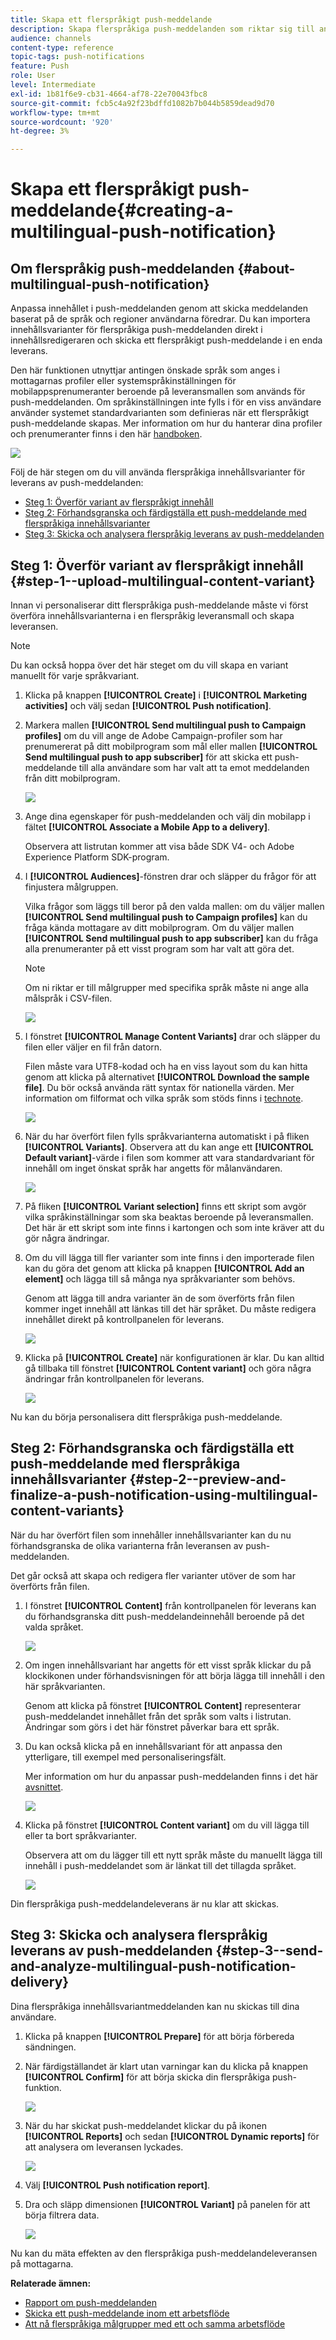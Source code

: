 ```yaml
---
title: Skapa ett flerspråkigt push-meddelande
description: Skapa flerspråkiga push-meddelanden som riktar sig till användarna på de språk och i de regioner de föredrar.
audience: channels
content-type: reference
topic-tags: push-notifications
feature: Push
role: User
level: Intermediate
exl-id: 1b81f6e9-cb31-4664-af78-22e70043fbc8
source-git-commit: fcb5c4a92f23bdffd1082b7b044b5859dead9d70
workflow-type: tm+mt
source-wordcount: '920'
ht-degree: 3%

---
```


# Skapa ett flerspråkigt push-meddelande{#creating-a-multilingual-push-notification}

## Om flerspråkig push-meddelanden {#about-multilingual-push-notification}

Anpassa innehållet i push-meddelanden genom att skicka meddelanden baserat på de språk och regioner användarna föredrar. Du kan importera innehållsvarianter för flerspråkiga push-meddelanden direkt i innehållsredigeraren och skicka ett flerspråkigt push-meddelande i en enda leverans.

Den här funktionen utnyttjar antingen önskade språk som anges i mottagarnas profiler eller systemspråkinställningen för mobilappsprenumeranter beroende på leveransmallen som används för push-meddelanden. Om språkinställningen inte fylls i för en viss användare använder systemet standardvarianten som definieras när ett flerspråkigt push-meddelande skapas. Mer information om hur du hanterar dina profiler och prenumeranter finns i den här [handboken](../../audiences/using/get-started-profiles-and-audiences.md).

![](assets/multivariant_push_1.png)

Följ de här stegen om du vill använda flerspråkiga innehållsvarianter för leverans av push-meddelanden:

* [Steg 1: Överför variant av flerspråkigt innehåll](#step-1--upload-multilingual-content-variant)
* [Steg 2: Förhandsgranska och färdigställa ett push-meddelande med flerspråkiga innehållsvarianter](#step-2--preview-and-finalize-a-push-notification-using-multilingual-content-variants)
* [Steg 3: Skicka och analysera flerspråkig leverans av push-meddelanden](#step-3--send-and-analyze-multilingual-push-notification-delivery)

## Steg 1: Överför variant av flerspråkigt innehåll {#step-1--upload-multilingual-content-variant}

Innan vi personaliserar ditt flerspråkiga push-meddelande måste vi först överföra innehållsvarianterna i en flerspråkig leveransmall och skapa leveransen.

>[!NOTE]
>
>Du kan också hoppa över det här steget om du vill skapa en variant manuellt för varje språkvariant.

1. Klicka på knappen **[!UICONTROL Create]** i **[!UICONTROL Marketing activities]** och välj sedan **[!UICONTROL Push notification]**.
1. Markera mallen **[!UICONTROL Send multilingual push to Campaign profiles]** om du vill ange de Adobe Campaign-profiler som har prenumererat på ditt mobilprogram som mål eller mallen **[!UICONTROL Send multilingual push to app subscriber]** för att skicka ett push-meddelande till alla användare som har valt att ta emot meddelanden från ditt mobilprogram.

   ![](assets/multivariant_push_2.png)

1. Ange dina egenskaper för push-meddelanden och välj din mobilapp i fältet **[!UICONTROL Associate a Mobile App to a delivery]**.

   Observera att listrutan kommer att visa både SDK V4- och Adobe Experience Platform SDK-program.

1. I **[!UICONTROL Audiences]**-fönstren drar och släpper du frågor för att finjustera målgruppen.

   Vilka frågor som läggs till beror på den valda mallen: om du väljer mallen **[!UICONTROL Send multilingual push to Campaign profiles]** kan du fråga kända mottagare av ditt mobilprogram. Om du väljer mallen **[!UICONTROL Send multilingual push to app subscriber]** kan du fråga alla prenumeranter på ett visst program som har valt att göra det.
   >[!NOTE]
   >
   >Om ni riktar er till målgrupper med specifika språk måste ni ange alla målspråk i CSV-filen.

   ![](assets/push_notif_audience.png)

1. I fönstret **[!UICONTROL Manage Content Variants]** drar och släpper du filen eller väljer en fil från datorn.

   Filen måste vara UTF8-kodad och ha en viss layout som du kan hitta genom att klicka på alternativet **[!UICONTROL Download the sample file]**. Du bör också använda rätt syntax för nationella värden. Mer information om filformat och vilka språk som stöds finns i [technote](https://helpx.adobe.com/se/campaign/kb/acs-generate-csv-multilingual-push.html).

   ![](assets/multivariant_push_4.png)

1. När du har överfört filen fylls språkvarianterna automatiskt i på fliken **[!UICONTROL Variants]**. Observera att du kan ange ett **[!UICONTROL Default variant]**-värde i filen som kommer att vara standardvariant för innehåll om inget önskat språk har angetts för målanvändaren.

   ![](assets/multivariant_push_5.png)

1. På fliken **[!UICONTROL Variant selection]** finns ett skript som avgör vilka språkinställningar som ska beaktas beroende på leveransmallen. Det här är ett skript som inte finns i kartongen och som inte kräver att du gör några ändringar.
1. Om du vill lägga till fler varianter som inte finns i den importerade filen kan du göra det genom att klicka på knappen **[!UICONTROL Add an element]** och lägga till så många nya språkvarianter som behövs.

   Genom att lägga till andra varianter än de som överförts från filen kommer inget innehåll att länkas till det här språket. Du måste redigera innehållet direkt på kontrollpanelen för leverans.

   ![](assets/multivariant_push_6.png)

1. Klicka på **[!UICONTROL Create]** när konfigurationen är klar. Du kan alltid gå tillbaka till fönstret **[!UICONTROL Content variant]** och göra några ändringar från kontrollpanelen för leverans.

   ![](assets/multivariant_push_8.png)

Nu kan du börja personalisera ditt flerspråkiga push-meddelande.

## Steg 2: Förhandsgranska och färdigställa ett push-meddelande med flerspråkiga innehållsvarianter {#step-2--preview-and-finalize-a-push-notification-using-multilingual-content-variants}

När du har överfört filen som innehåller innehållsvarianter kan du nu förhandsgranska de olika varianterna från leveransen av push-meddelanden.

Det går också att skapa och redigera fler varianter utöver de som har överförts från filen.

1. I fönstret **[!UICONTROL Content]** från kontrollpanelen för leverans kan du förhandsgranska ditt push-meddelandeinnehåll beroende på det valda språket.

   ![](assets/multivariant_push_7.png)

1. Om ingen innehållsvariant har angetts för ett visst språk klickar du på klockikonen under förhandsvisningen för att börja lägga till innehåll i den här språkvarianten.

   Genom att klicka på fönstret **[!UICONTROL Content]** representerar push-meddelandet innehållet från det språk som valts i listrutan. Ändringar som görs i det här fönstret påverkar bara ett språk.

1. Du kan också klicka på en innehållsvariant för att anpassa den ytterligare, till exempel med personaliseringsfält.

   Mer information om hur du anpassar push-meddelanden finns i det här [avsnittet](../../channels/using/customizing-a-push-notification.md).

   ![](assets/multivariant_push_9.png)

1. Klicka på fönstret **[!UICONTROL Content variant]** om du vill lägga till eller ta bort språkvarianter.

   Observera att om du lägger till ett nytt språk måste du manuellt lägga till innehåll i push-meddelandet som är länkat till det tillagda språket.

   ![](assets/multivariant_push_10.png)

Din flerspråkiga push-meddelandeleverans är nu klar att skickas.

## Steg 3: Skicka och analysera flerspråkig leverans av push-meddelanden {#step-3--send-and-analyze-multilingual-push-notification-delivery}

Dina flerspråkiga innehållsvariantmeddelanden kan nu skickas till dina användare.

1. Klicka på knappen **[!UICONTROL Prepare]** för att börja förbereda sändningen.
1. När färdigställandet är klart utan varningar kan du klicka på knappen **[!UICONTROL Confirm]** för att börja skicka din flerspråkiga push-funktion.

   ![](assets/multivariant_push_12.png)

1. När du har skickat push-meddelandet klickar du på ikonen **[!UICONTROL Reports]** och sedan **[!UICONTROL Dynamic reports]** för att analysera om leveransen lyckades.

   ![](assets/multivariant_push_13.png)

1. Välj **[!UICONTROL Push notification report]**.
1. Dra och släpp dimensionen **[!UICONTROL Variant]** på panelen för att börja filtrera data.

   ![](assets/multivariant_push_11.png)

Nu kan du mäta effekten av den flerspråkiga push-meddelandeleveransen på mottagarna.

**Relaterade ämnen:**

* [Rapport om push-meddelanden](../../reporting/using/push-notification-report.md)
* [Skicka ett push-meddelande inom ett arbetsflöde](../../automating/using/push-notification-delivery.md)
* [Att nå flerspråkiga målgrupper med ett och samma arbetsflöde](https://helpx.adobe.com/se/campaign/kb/simplify-campaign-management.html#Engageyourcustomersateverystep)
